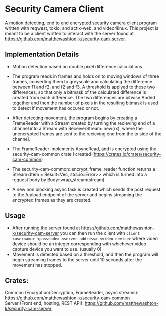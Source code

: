 # Security Camera Client
A motion detecting, end to end encrypted security camera client program written with reqwest, tokio, and actix-web, and video4linux.
This project is meant to be a client written to interact with the server found at https://github.com/matthewashton-k/security-cam-server.

## Implementation Details
* Motion detection based on double pixel difference calculations
* The program reads in frames and holds on to moving windows of three frames, converting them to greyscale and calculating the
    difference between f1 and f2, and f2 and f3. A threshold is applyed to these two differences,
    so that only a bitmask of the calculated difference is created from each difference. The two differences are bitwise
    Anded together and then the number of pixels in the resulting bitmask is used to detect if movement has occured or not.

* After detecting movement, the program begins by creating a FrameReader with a Stream created by turning the recieving end of a channel
into a Stream with ReceiverStream::new(rx), where the unencrypted frames are sent to the recieving end from the tx side of the channel.
* The FrameReader implements AsyncRead, and is encrypted using the security-cam-common crate I created (https://crates.io/crates/security-cam-common)
* The security-cam-common::encrypt_frame_reader function returns a Stream<Item = Result<Vec<u8>, std::io::Error>> which is turned into a request body by
Body::wrap_stream(stream)
* A new non blocking async task is created which sends the post request to the /upload endpoint of the server and begins streaming the encrypted frames
as they are created.

## Usage
* After running the server found at https://github.com/matthewashton-k/security-cam-server you can then run the client with ```client <username> <passcode> <server address> <video device>``` where video device should be an integer corresponding with whichever video capture device you want to use. (usually 0)
* Movement is detected based on a threshold, and then the program will begin streaming frames to the server until 10 seconds after the movement has stopped.


## Crates:
Common (Encryption/Decryption, FrameReader, async streams): https://github.com/matthewashton-k/security-cam-common
<br> Server (Front end, hosting, REST API): https://github.com/matthewashton-k/security-cam-server 
